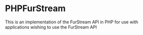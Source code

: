 PHPFurStream
========
This is an implementation of the FurStream API in PHP for use with
applications wishing to use the FurStream API